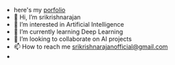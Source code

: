 -  here's my [porfolio]([https://www.example.com](https://srikrishnarajanportfolio.web.app/))
- 👋 Hi, I’m srikrishnarajan
- 👀 I’m interested in Artificial Intelligence
- 🌱 I’m currently learning Deep Learning
- 💞️ I’m looking to collaborate on AI projects
- 📫 How to reach me srikrishnarajanofficial@gmail.com
- 

<!---
krish-32/krish-32 is a ✨ special ✨ repository because its `README.md` (this file) appears on your GitHub profile.
You can click the Preview link to take a look at your changes.
--->
